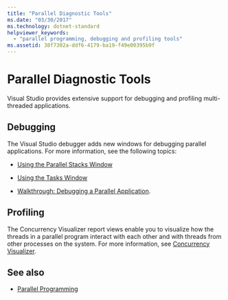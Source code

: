 ```yaml
---
title: "Parallel Diagnostic Tools"
ms.date: "03/30/2017"
ms.technology: dotnet-standard
helpviewer_keywords: 
  - "parallel programming, debugging and profiling tools"
ms.assetid: 38f7302a-ddf6-4179-ba19-f49e00395b9f
---
```

# Parallel Diagnostic Tools
Visual Studio provides extensive support for debugging and profiling multi-threaded applications.  
  
## Debugging  
 The Visual Studio debugger adds new windows for debugging parallel applications. For more information, see the following topics:  
  
- [Using the Parallel Stacks Window](/visualstudio/debugger/using-the-parallel-stacks-window)  
  
- [Using the Tasks Window](/visualstudio/debugger/using-the-tasks-window)  
  
- [Walkthrough: Debugging a Parallel Application](/visualstudio/debugger/walkthrough-debugging-a-parallel-application).  
  
## Profiling  
 The Concurrency Visualizer report views enable you to visualize how the threads in a parallel program interact with each other and with threads from other processes on the system. For more information, see [Concurrency Visualizer](/visualstudio/profiling/concurrency-visualizer).  
  
## See also

- [Parallel Programming](index.md)
